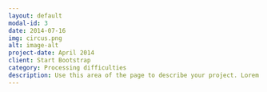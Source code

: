 ```yaml
---
layout: default
modal-id: 3
date: 2014-07-16
img: circus.png
alt: image-alt
project-date: April 2014
client: Start Bootstrap
category: Processing difficulties
description: Use this area of the page to describe your project. Lorem ipsum dolor sit amet, consectetur adipisicing elit. Mollitia neque assumenda ipsam nihil, molestias magnam, recusandae quos quis inventore quisquam velit asperiores, vitae? Reprehenderit soluta, eos quod consequuntur itaque. Nam.
---
```

